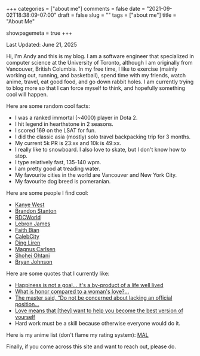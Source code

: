 +++ 
categories = ["about me"]
comments = false
date = "2021-09-02T18:38:09-07:00"
draft = false
slug = ""
tags = ["about me"]
title = "About Me"

showpagemeta = true
+++

Last Updated: June 21, 2025

Hi, I'm Andy and this is my blog. I am a software engineer that specialized in computer science at the University of Toronto, although I am originally from Vancouver, British Columbia. In my free time, I like to exercise (mainly working out, running, and basketball), spend time with my friends, watch anime, travel, eat good food, and go down rabbit holes. I am currently trying to blog more so that I can force myself to think, and hopefully something cool will happen.

Here are some random cool facts:
- I was a ranked immortal (~4000) player in Dota 2.
- I hit legend in hearthstone in 2 seasons.
- I scored 169 on the LSAT for fun. 
- I did the classic asia (mostly) solo travel backpacking trip for 3 months.
- My current 5k PR is 23:xx and 10k is 49:xx.
- I really like to snowboard. I also love to skate, but I don't know how to stop.
- I type relatively fast, 135-140 wpm.
- I am pretty good at treading water. 
- My favourite cities in the world are Vancouver and New York City.
- My favourite dog breed is pomeranian.

Here are some people I find cool:

- [Kanye West](https://twitter.com/kanyewest)
- [Brandon Stanton](https://www.humansofnewyork.com/)
- [RDCWorld](https://www.youtube.com/user/rdcworld1)
- [Lebron James](https://www.instagram.com/kingjames/?hl=en)
- [Faith Bian](https://liquipedia.net/dota2/Faith_bian)
- [CalebCity](https://www.youtube.com/c/CalebCity)
- [Ding Liren](https://en.chessbase.com/post/who-is-ding-liren)
- [Magnus Carlsen](https://www.youtube.com/watch?v=0ZO28NtkwwQ)
- [Shohei Ohtani](https://www.youtube.com/watch?v=RCtvOL9xJg4)
- [Bryan Johnson](https://www.youtube.com/watch?v=OqlPU1CKEpI)

Here are some quotes that I currently like:

- [Happiness is not a goal... it's a by-product of a life well lived](https://www.goodreads.com/quotes/215395-happiness-is-not-a-goal-it-s-a-by-product-of-a-life)
- [What is honor compared to a woman's love?...](https://www.goodreads.com/quotes/175402-what-is-honor-compared-to-a-woman-s-love-what-is)
- [The master said, “Do not be concerned about lacking an official position...](https://www.goodreads.com/book/show/27297.The_Analects)  
- [Love means that [they] want to help you become the best version of yourself](https://www.youtube.com/watch?v=X0-SXS6zdEQ&feature=share&utm_source=EJGixIgBCJiu2KjB4oSJEQ&t=3500)
- Hard work must be a skill because otherwise everyone would do it.

Here is my anime list (don't flame my rating system): [MAL](https://myanimelist.net/profile/Andyctct)

Finally, if you come across this site and want to reach out, please do. 
